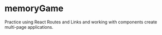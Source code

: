 # memoryGame

Practice using React Routes and Links and working with components create multi-page applications.
